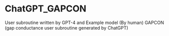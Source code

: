 # ChatGPT_GAPCON
User subroutine written by GPT-4 and Example model (By human)
GAPCON (gap conductance user subroutine generated by ChatGPT)

